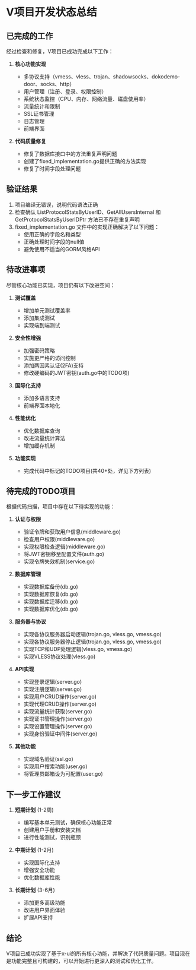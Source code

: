 # V项目开发状态总结

## 已完成的工作

经过检查和修复，V项目已成功完成以下工作：

1. **核心功能实现**
   - 多协议支持（vmess、vless、trojan、shadowsocks、dokodemo-door、socks、http）
   - 用户管理（注册、登录、权限控制）
   - 系统状态监控（CPU、内存、网络流量、磁盘使用率）
   - 流量统计和限制
   - SSL证书管理
   - 日志管理
   - 前端界面

2. **代码质量修复**
   - 修复了数据库接口中的方法重复声明问题
   - 创建了fixed_implementation.go提供正确的方法实现
   - 修复了时间字段处理问题

## 验证结果

1. 项目编译无错误，说明代码语法正确
2. 检查确认 ListProtocolStatsByUserID、GetAllUsersInternal 和 GetProtocolStatsByUserIDPtr 方法已不存在重复声明
3. fixed_implementation.go 文件中的实现正确解决了以下问题：
   - 使用正确的字段名和类型
   - 正确处理时间字段的null值
   - 避免使用不适当的GORM风格API

## 待改进事项

尽管核心功能已实现，项目仍有以下改进空间：

1. **测试覆盖**
   - 增加单元测试覆盖率
   - 添加集成测试
   - 实现端到端测试

2. **安全性增强**
   - 加强密码策略
   - 实施更严格的访问控制
   - 添加两因素认证(2FA)支持
   - 修改硬编码的JWT密钥(auth.go中的TODO项)

3. **国际化支持**
   - 添加多语言支持
   - 前端界面本地化

4. **性能优化**
   - 优化数据库查询
   - 改进流量统计算法
   - 增加缓存机制

5. **功能实现**
   - 完成代码中标记的TODO项目(共40+处，详见下方列表)

## 待完成的TODO项目

根据代码扫描，项目中存在以下待实现的功能：

1. **认证与权限**
   - 验证令牌和获取用户信息(middleware.go)
   - 检查用户权限(middleware.go)
   - 实现权限检查逻辑(middleware.go)
   - 将JWT密钥移至配置文件(auth.go)
   - 实现令牌失效机制(service.go)

2. **数据库管理**
   - 实现数据库备份(db.go)
   - 实现数据库恢复(db.go)
   - 实现数据库迁移(db.go)
   - 实现数据库优化(db.go)

3. **服务器与协议**
   - 实现各协议服务器启动逻辑(trojan.go, vless.go, vmess.go)
   - 实现各协议服务器停止逻辑(trojan.go, vless.go, vmess.go)
   - 实现TCP和UDP处理逻辑(vless.go, vmess.go)
   - 实现VLESS协议处理(vless.go)

4. **API实现**
   - 实现登录逻辑(server.go)
   - 实现注册逻辑(server.go)
   - 实现用户CRUD操作(server.go)
   - 实现代理CRUD操作(server.go)
   - 实现流量统计获取(server.go)
   - 实现证书管理操作(server.go)
   - 实现设置管理操作(server.go)
   - 实现身份验证中间件(server.go)

5. **其他功能**
   - 实现域名验证(ssl.go)
   - 实现用户搜索功能(user.go)
   - 将管理员邮箱设为可配置(user.go)

## 下一步工作建议

1. **短期计划** (1-2周)
   - 编写基本单元测试，确保核心功能正常
   - 创建用户手册和安装文档
   - 进行性能测试，识别瓶颈

2. **中期计划** (1-2月)
   - 实现国际化支持
   - 增强安全功能
   - 优化数据库性能

3. **长期计划** (3-6月)
   - 添加更多高级功能
   - 改进用户界面体验
   - 扩展API支持

## 结论

V项目已成功实现了基于x-ui的所有核心功能，并解决了代码质量问题。项目现在是功能完整且可构建的，可以开始进行更深入的测试和优化工作。 